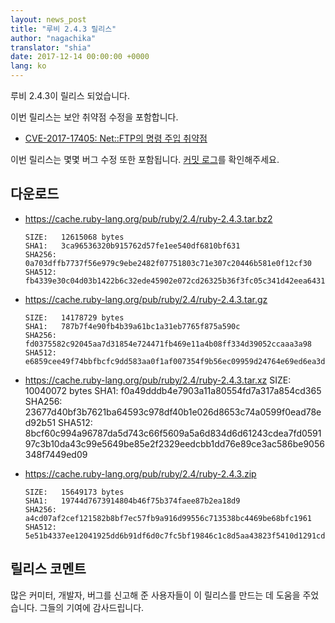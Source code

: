 ```yaml
---
layout: news_post
title: "루비 2.4.3 릴리스"
author: "nagachika"
translator: "shia"
date: 2017-12-14 00:00:00 +0000
lang: ko
---
```


루비 2.4.3이 릴리스 되었습니다.

이번 릴리스는 보안 취약점 수정을 포함합니다.

* [CVE-2017-17405: Net::FTP의 명령 주입 취약점](/ko/news/2017/12/14/net-ftp-command-injection-cve-2017-17405/)

이번 릴리스는 몇몇 버그 수정 또한 포함됩니다.
[커밋 로그](https://github.com/ruby/ruby/compare/v2_4_2...v2_4_3)를 확인해주세요.

## 다운로드

* <https://cache.ruby-lang.org/pub/ruby/2.4/ruby-2.4.3.tar.bz2>

      SIZE:   12615068 bytes
      SHA1:   3ca96536320b915762d57fe1ee540df6810bf631
      SHA256: 0a703dffb7737f56e979c9ebe2482f07751803c71e307c20446b581e0f12cf30
      SHA512: fb4339e30c04d03b1422b6c32ede45902e072cd26325b36f3fc05c341d42eea6431d88718242dcc9ce24d9cad26f3d26772f2e806bd7d93f40be50268c318409

* <https://cache.ruby-lang.org/pub/ruby/2.4/ruby-2.4.3.tar.gz>

      SIZE:   14178729 bytes
      SHA1:   787b7f4e90fb4b39a61bc1a31eb7765f875a590c
      SHA256: fd0375582c92045aa7d31854e724471fb469e11a4b08ff334d39052ccaaa3a98
      SHA512: e6859cee49f74bbfbcfc9dd583aa0f1af007354f9b56ec09959d24764e69ed6ea3d1d59a229ad25b451161a1ea2ac60e0621dbbcc484ad219eed9e55f3825e05

* <https://cache.ruby-lang.org/pub/ruby/2.4/ruby-2.4.3.tar.xz>
SIZE:   10040072 bytes
      SHA1:   f0a49dddb4e7903a11a80554fd7a317a854cd365
      SHA256: 23677d40bf3b7621ba64593c978df40b1e026d8653c74a0599f0ead78ed92b51
      SHA512: 8bcf60c994a96787da5d743c66f5609a5a6d834d6d61243cdea7fd059197c3b10da43c99e5649be85e2f2329eedcbb1dd76e89ce3ac586be9056348f7449ed09

* <https://cache.ruby-lang.org/pub/ruby/2.4/ruby-2.4.3.zip>

      SIZE:   15649173 bytes
      SHA1:   19744d7673914804b46f75b374faee87b2ea18d9
      SHA256: a4cd07af2cef121582b8bf7ec57fb9a916d99556c713538bc4469be68bfc1961
      SHA512: 5e51b4337ee12041925dd6b91df6d0c7fc5bf19846c1c8d5aa43823f5410d1291cd428bdb5245f08a399051d06c2cb59fde73a7d3da379cbbd24f9c2b60fcc8c

## 릴리스 코멘트

많은 커미터, 개발자, 버그를 신고해 준 사용자들이 이 릴리스를 만드는 데 도움을
주었습니다.
그들의 기여에 감사드립니다.
